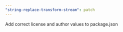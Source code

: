 ```yaml
---
"string-replace-transform-stream": patch
---
```


Add correct license and author values to package.json
